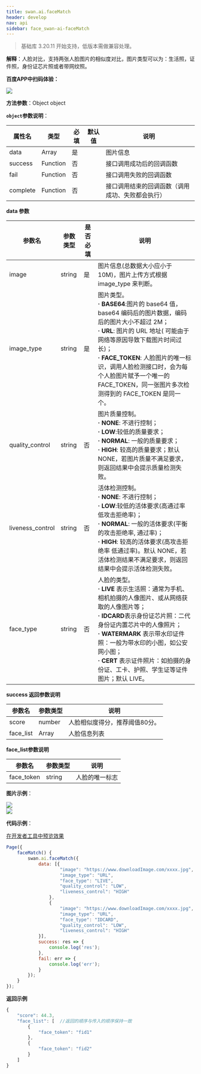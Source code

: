 ```yaml
---
title: swan.ai.faceMatch
header: develop
nav: api
sidebar: face_swan-ai-faceMatch
---
```


 

>基础库 3.20.11 开始支持，低版本需做兼容处理。

**解释**：人脸对比，支持两张人脸图片的相似度对比，图片类型可以为：生活照，证件照，身份证芯片照或者带网纹照。

**百度APP中扫码体验：**

<img src="https://b.bdstatic.com/miniapp/assets/images/doc_demo/faceMatch.png"  class="demo-qrcode-image" />

**方法参数**：Object object

**`object`参数说明**：

|属性名 |类型  |必填 | 默认值 |说明|
|---- | ---- | ---- | ----|----|
|data | Array| 是 | | 图片信息 | 
|success | Function |  否 | |接口调用成功后的回调函数 | 
|fail | Function | 否 | | 接口调用失败的回调函数 | 
|complete|	Function|	否	| |接口调用结束的回调函数（调用成功、失败都会执行）|

**data  参数**

|参数名 | 参数类型 | 是否必填 |说明  | 
|---|---|---|---|
|image | string | 是 | 图片信息(总数据大小应小于 10M)，图片上传方式根据 image_type 来判断。 | 
|image_type | string | 是 | 图片类型。<br> **· BASE64**:图片的 base64 值，base64 编码后的图片数据，编码后的图片大小不超过 2M；<br>**· URL**: 图片的 URL 地址( 可能由于网络等原因导致下载图片时间过长)；<br>**· FACE_TOKEN**: 人脸图片的唯一标识，调用人脸检测接口时，会为每个人脸图片赋予一个唯一的 FACE_TOKEN，同一张图片多次检测得到的 FACE_TOKEN 是同一个。 | 
|quality_control | string | 否 | 图片质量控制。<br> **· NONE**: 不进行控制；<br> **· LOW**:较低的质量要求；<br> **· NORMAL**: 一般的质量要求；<br> **· HIGH**: 较高的质量要求；默认 NONE，若图片质量不满足要求，则返回结果中会提示质量检测失败。 | 
|liveness_control | string | 否 | 活体检测控制。<br> **· NONE**: 不进行控制；<br> **· LOW**:较低的活体要求(高通过率 低攻击拒绝率)；<br> **· NORMAL**: 一般的活体要求(平衡的攻击拒绝率, 通过率)；<br> **· HIGH**: 较高的活体要求(高攻击拒绝率 低通过率)。默认 NONE，若活体检测结果不满足要求，则返回结果中会提示活体检测失败。|
|face_type | string | 否 | 人脸的类型。<br> **· LIVE** 表示生活照：通常为手机、相机拍摄的人像图片、或从网络获取的人像图片等；<br> **· IDCARD**表示身份证芯片照：二代身份证内置芯片中的人像照片；<br> **· WATERMARK** 表示带水印证件照：一般为带水印的小图，如公安网小图；<br> **· CERT** 表示证件照片：如拍摄的身份证、工卡、护照、学生证等证件图片；默认 LIVE。 | 

**success 返回参数说明**

|参数名 | 参数类型 | 说明 |  
|---|---|---|
|score|number |人脸相似度得分，推荐阈值80分。|
|face_list|Array|人脸信息列表|

**face_list参数说明**

|参数名 | 参数类型 | 说明 |  
|---|---|---|
|face_token|string |人脸的唯一标志|

**图片示例**：

<div class="m-doc-custom-examples">
    <div class="m-doc-custom-examples-correct">
        <img src="https://b.bdstatic.com/miniapp/images/faceMatch.gif">
    </div>
    <div class="m-doc-custom-examples-correct">
        <img src="https://b.bdstatic.com/miniapp/images/faceMatch2.gif">
    </div>
    <div class="m-doc-custom-examples-correct">
        <img src=" ">
    </div>     
</div>

**代码示例**：

<a href="swanide://fragment/ae12872d24c04bfd2071e38cbbf2a1aa1569415830853" title="在开发者工具中预览效果" target="_self">在开发者工具中预览效果</a>

```js
Page({
    faceMatch() {
        swan.ai.faceMatch({
            data: [{
                    "image": "https://www.downloadImage.com/xxxx.jpg",
                    "image_type": "URL",
                    "face_type": "LIVE",
                    "quality_control": "LOW",
                    "liveness_control": "HIGH"
                },
                {
                    "image": "https://www.downloadImage.com/xxxx.jpg",
                    "image_type": "URL",
                    "face_type": "IDCARD",
                    "quality_control": "LOW",
                    "liveness_control": "HIGH"
            }],
            success: res => {
                console.log('res');
            },
            fail: err => {
                console.log('err');
            }
        });
    }
});
```

**返回示例**

```js
{
    "score": 44.3,
    "face_list": [  //返回的顺序与传入的顺序保持一致
        {
            "face_token": "fid1"
        },
        {
            "face_token": "fid2"
        }
    ]
}

```
